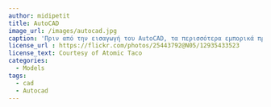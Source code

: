 ```yaml
---
author: midipetit
title: AutoCAD
image_url: /images/autocad.jpg
caption: 'Πριν από την εισαγωγή του AutoCAD, τα περισσότερα εμπορικά προγράμματα CAD έτρεχαν σε κεντρικούς υπολογιστές ή μικροεπεξεργαστές, με κάθε χειριστή CAD να λειτουργεί σε ξεχωριστό τερματικό γραφικών. Από το 2010, το AutoCAD κυκλοφόρησε και ως εφαρμογή για κινητά και web, που διατίθεται στο εμπόριο ως AutoCAD 360.'
license_url : https://flickr.com/photos/25443792@N05/12935433523
license_text: Courtesy of Atomic Taco
categories:
  - Models
tags:
  - cad
  - Autocad
---
```

